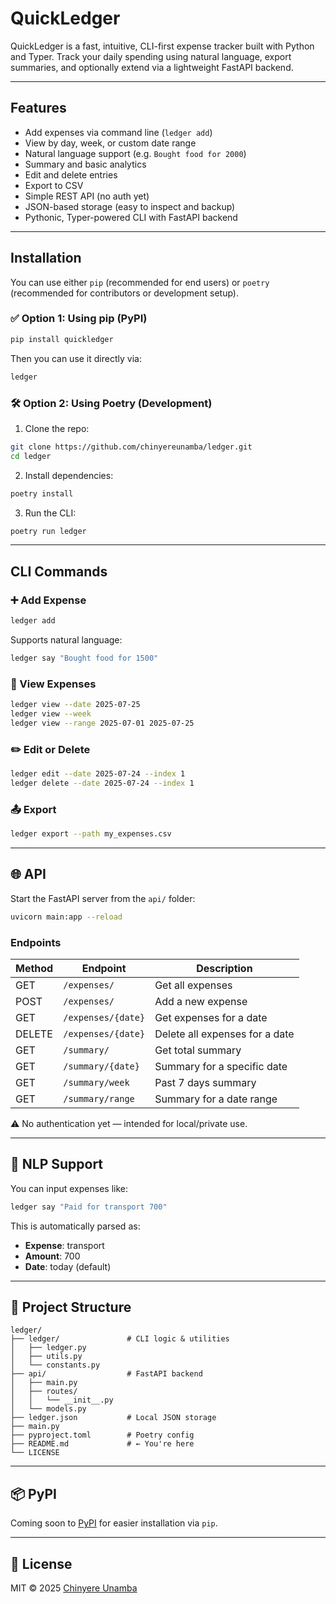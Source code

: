 
# QuickLedger

QuickLedger is a fast, intuitive, CLI-first expense tracker built with Python and Typer. Track your daily spending using natural language, export summaries, and optionally extend via a lightweight FastAPI backend.

---

## Features

- Add expenses via command line (`ledger add`)
- View by day, week, or custom date range
- Natural language support (e.g. `Bought food for 2000`)
- Summary and basic analytics
- Edit and delete entries
- Export to CSV
- Simple REST API (no auth yet)
- JSON-based storage (easy to inspect and backup)
- Pythonic, Typer-powered CLI with FastAPI backend

---

## Installation

You can use either `pip` (recommended for end users) or `poetry` (recommended for contributors or development setup).

### ✅ Option 1: Using pip (PyPI)

```bash
pip install quickledger
```

Then you can use it directly via:

```bash
ledger
```

### 🛠️ Option 2: Using Poetry (Development)

1. Clone the repo:

```bash
git clone https://github.com/chinyereunamba/ledger.git
cd ledger
```

2. Install dependencies:

```bash
poetry install
```

3. Run the CLI:

```bash
poetry run ledger
```

---

## CLI Commands

### ➕ Add Expense

```bash
ledger add
```

Supports natural language:

```bash
ledger say "Bought food for 1500"
```

### 📅 View Expenses

```bash
ledger view --date 2025-07-25
ledger view --week
ledger view --range 2025-07-01 2025-07-25
```

### ✏️ Edit or Delete

```bash
ledger edit --date 2025-07-24 --index 1
ledger delete --date 2025-07-24 --index 1
```

### 📤 Export

```bash
ledger export --path my_expenses.csv
```

---

## 🌐 API

Start the FastAPI server from the `api/` folder:

```bash
uvicorn main:app --reload
```

### Endpoints

| Method | Endpoint              | Description                    |
|--------|-----------------------|--------------------------------|
| GET    | `/expenses/`          | Get all expenses               |
| POST   | `/expenses/`          | Add a new expense              |
| GET    | `/expenses/{date}`    | Get expenses for a date        |
| DELETE | `/expenses/{date}`    | Delete all expenses for a date |
| GET    | `/summary/`           | Get total summary              |
| GET    | `/summary/{date}`     | Summary for a specific date    |
| GET    | `/summary/week`       | Past 7 days summary            |
| GET    | `/summary/range`      | Summary for a date range       |

⚠️ No authentication yet — intended for local/private use.

---

## 🧠 NLP Support

You can input expenses like:

```bash
ledger say "Paid for transport 700"
```

This is automatically parsed as:

- **Expense**: transport
- **Amount**: 700
- **Date**: today (default)

---

## 📂 Project Structure

```
ledger/
├── ledger/               # CLI logic & utilities
│   ├── ledger.py
│   ├── utils.py
│   └── constants.py
├── api/                  # FastAPI backend
│   ├── main.py
│   ├── routes/
│   │   └── __init__.py
│   └── models.py
├── ledger.json           # Local JSON storage
├── main.py
├── pyproject.toml        # Poetry config
├── README.md             # ← You're here
└── LICENSE
```

---

## 📦 PyPI

Coming soon to [PyPI](https://pypi.org/project/quickledger/) for easier installation via `pip`.

---

## 📃 License

MIT © 2025 [Chinyere Unamba](https://github.com/chinyereunamba/LICENSE)